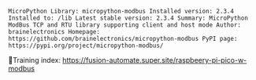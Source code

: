 `MicroPython Library: micropython-modbus
Installed version: 2.3.4
Installed to: /lib
Latest stable version: 2.3.4
Summary: MicroPython ModBus TCP and RTU library supporting client and host mode
Author: brainelectronics
Homepage: https://github.com/brainelectronics/micropython-modbus
PyPI page: https://pypi.org/project/micropython-modbus/`

📑Training index: https://fusion-automate.super.site/raspbeery-pi-pico-w-modbus

